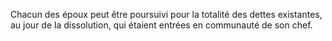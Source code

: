   
 Chacun des époux peut être poursuivi pour la totalité des dettes existantes, au jour de la dissolution, qui étaient entrées en communauté de son chef.  

  
